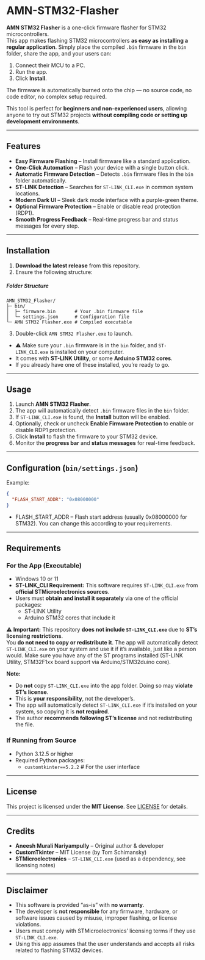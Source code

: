 # AMN-STM32-Flasher

**AMN STM32 Flasher** is a one-click firmware flasher for STM32 microcontrollers.  
This app makes flashing STM32 microcontrollers **as easy as installing a regular application**. Simply place the compiled `.bin` firmware in the `bin` folder, share the app, and your users can:  

1. Connect their MCU to a PC.  
2. Run the app.  
3. Click **Install**.  

The firmware is automatically burned onto the chip — no source code, no code editor, no complex setup required.  

This tool is perfect for **beginners and non-experienced users**, allowing anyone to try out STM32 projects **without compiling code or setting up development environments**.  

---

## Features

- **Easy Firmware Flashing** – Install firmware like a standard application.  
- **One-Click Automation** – Flash your device with a single button click.  
- **Automatic Firmware Detection** – Detects `.bin` firmware files in the `bin` folder automatically.  
- **ST-LINK Detection** – Searches for `ST-LINK_CLI.exe` in common system locations.  
- **Modern Dark UI** – Sleek dark mode interface with a purple-green theme.  
- **Optional Firmware Protection** – Enable or disable read protection (RDP1).  
- **Smooth Progress Feedback** – Real-time progress bar and status messages for every step.  

---


## Installation

1. **Download the latest release** from this repository.  
2. Ensure the following structure:
  ##### Folder Structure 
```text
AMN_STM32_Flasher/
├─ bin/
│  ├─ firmware.bin       # Your .bin firmware file
│  └─ settings.json      # Configuration file
└─ AMN STM32 Flasher.exe # Compiled executable
```

3. Double-click `AMN STM32 Flasher.exe` to launch.
   
- ⚠️ Make sure your `.bin` firmware is in the `bin` folder, and `ST-LINK_CLI.exe` is installed on your computer.
- It comes with **ST-LINK Utility**, or some **Arduino STM32 cores**.
- If you already have one of these installed, you’re ready to go.


---


## Usage

1. Launch **AMN STM32 Flasher**.  
2. The app will automatically detect `.bin` firmware files in the `bin` folder.  
3. If `ST-LINK_CLI.exe` is found, the **Install** button will be enabled.  
4. Optionally, check or uncheck **Enable Firmware Protection** to enable or disable RDP1 protection.  
5. Click **Install** to flash the firmware to your STM32 device.  
6. Monitor the **progress bar** and **status messages** for real-time feedback.

---

## Configuration (`bin/settings.json`)

Example:

```json
{
  "FLASH_START_ADDR": "0x08000000"
}
```
- FLASH_START_ADDR – Flash start address (usually 0x08000000 for STM32). You can change this according to your requirements.

---

## Requirements

### For the App (Executable)

- Windows 10 or 11  
- **ST-LINK_CLI Requirement:** This software requires `ST-LINK_CLI.exe` from **official STMicroelectronics sources**.  
- Users must **obtain and install it separately** via one of the official packages:  
  - ST-LINK Utility  
  - Arduino STM32 cores that include it  

⚠️ **Important:** This repository **does not include `ST-LINK_CLI.exe`** due to **ST’s licensing restrictions**.  
You **do not need to copy or redistribute it**. The app will automatically detect `ST-LINK_CLI.exe` on your system and use it if it’s available, just like a person would. Make sure you have any of the ST programs installed (ST-LINK Utility, STM32F1xx board support via Arduino/STM32duino core).  

**Note:**  
- Do **not** copy `ST-LINK_CLI.exe` into the app folder. Doing so may **violate ST’s license**.  
- This is **your responsibility**, not the developer’s.  
- The app will automatically detect `ST-LINK_CLI.exe` if it’s installed on your system, so copying it is **not required**.  
- The author **recommends following ST’s license** and not redistributing the file.



### If Running from Source

- Python 3.12.5 or higher  
- Required Python packages:  
  - `customtkinter==5.2.2`  # For the user interface  


---

## License

This project is licensed under the **MIT License**. See [LICENSE](LICENSE) for details.  


---

## Credits

- **Aneesh Murali Nariyampully** – Original author & developer  
- **CustomTkinter**  – MIT License (by Tom Schimansky)
- **STMicroelectronics** – `ST-LINK_CLI.exe` (used as a dependency, see licensing notes)  

---

## Disclaimer

- This software is provided “as-is” with **no warranty**.  
- The developer is **not responsible** for any firmware, hardware, or software issues caused by misuse, improper flashing, or license violations.  
- Users must comply with STMicroelectronics’ licensing terms if they use `ST-LINK_CLI.exe`.  
- Using this app assumes that the user understands and accepts all risks related to flashing STM32 devices.
